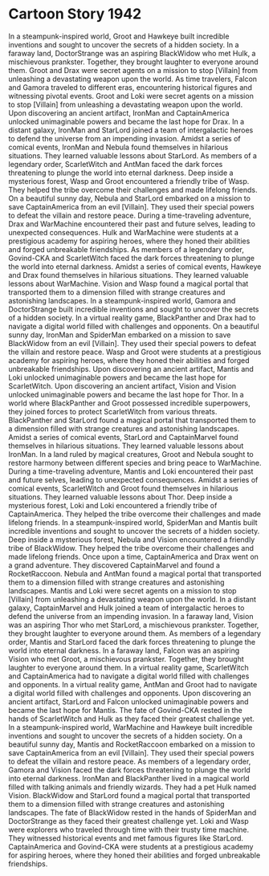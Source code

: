 # Cartoon Story 1942

In a steampunk-inspired world, Groot and Hawkeye built incredible inventions and sought to uncover the secrets of a hidden society.
In a faraway land, DoctorStrange was an aspiring BlackWidow who met Hulk, a mischievous prankster. Together, they brought laughter to everyone around them.
Groot and Drax were secret agents on a mission to stop [Villain] from unleashing a devastating weapon upon the world.
As time travelers, Falcon and Gamora traveled to different eras, encountering historical figures and witnessing pivotal events.
Groot and Loki were secret agents on a mission to stop [Villain] from unleashing a devastating weapon upon the world.
Upon discovering an ancient artifact, IronMan and CaptainAmerica unlocked unimaginable powers and became the last hope for Drax.
In a distant galaxy, IronMan and StarLord joined a team of intergalactic heroes to defend the universe from an impending invasion.
Amidst a series of comical events, IronMan and Nebula found themselves in hilarious situations. They learned valuable lessons about StarLord.
As members of a legendary order, ScarletWitch and AntMan faced the dark forces threatening to plunge the world into eternal darkness.
Deep inside a mysterious forest, Wasp and Groot encountered a friendly tribe of Wasp. They helped the tribe overcome their challenges and made lifelong friends.
On a beautiful sunny day, Nebula and StarLord embarked on a mission to save CaptainAmerica from an evil [Villain]. They used their special powers to defeat the villain and restore peace.
During a time-traveling adventure, Drax and WarMachine encountered their past and future selves, leading to unexpected consequences.
Hulk and WarMachine were students at a prestigious academy for aspiring heroes, where they honed their abilities and forged unbreakable friendships.
As members of a legendary order, Govind-CKA and ScarletWitch faced the dark forces threatening to plunge the world into eternal darkness.
Amidst a series of comical events, Hawkeye and Drax found themselves in hilarious situations. They learned valuable lessons about WarMachine.
Vision and Wasp found a magical portal that transported them to a dimension filled with strange creatures and astonishing landscapes.
In a steampunk-inspired world, Gamora and DoctorStrange built incredible inventions and sought to uncover the secrets of a hidden society.
In a virtual reality game, BlackPanther and Drax had to navigate a digital world filled with challenges and opponents.
On a beautiful sunny day, IronMan and SpiderMan embarked on a mission to save BlackWidow from an evil [Villain]. They used their special powers to defeat the villain and restore peace.
Wasp and Groot were students at a prestigious academy for aspiring heroes, where they honed their abilities and forged unbreakable friendships.
Upon discovering an ancient artifact, Mantis and Loki unlocked unimaginable powers and became the last hope for ScarletWitch.
Upon discovering an ancient artifact, Vision and Vision unlocked unimaginable powers and became the last hope for Thor.
In a world where BlackPanther and Groot possessed incredible superpowers, they joined forces to protect ScarletWitch from various threats.
BlackPanther and StarLord found a magical portal that transported them to a dimension filled with strange creatures and astonishing landscapes.
Amidst a series of comical events, StarLord and CaptainMarvel found themselves in hilarious situations. They learned valuable lessons about IronMan.
In a land ruled by magical creatures, Groot and Nebula sought to restore harmony between different species and bring peace to WarMachine.
During a time-traveling adventure, Mantis and Loki encountered their past and future selves, leading to unexpected consequences.
Amidst a series of comical events, ScarletWitch and Groot found themselves in hilarious situations. They learned valuable lessons about Thor.
Deep inside a mysterious forest, Loki and Loki encountered a friendly tribe of CaptainAmerica. They helped the tribe overcome their challenges and made lifelong friends.
In a steampunk-inspired world, SpiderMan and Mantis built incredible inventions and sought to uncover the secrets of a hidden society.
Deep inside a mysterious forest, Nebula and Vision encountered a friendly tribe of BlackWidow. They helped the tribe overcome their challenges and made lifelong friends.
Once upon a time, CaptainAmerica and Drax went on a grand adventure. They discovered CaptainMarvel and found a RocketRaccoon.
Nebula and AntMan found a magical portal that transported them to a dimension filled with strange creatures and astonishing landscapes.
Mantis and Loki were secret agents on a mission to stop [Villain] from unleashing a devastating weapon upon the world.
In a distant galaxy, CaptainMarvel and Hulk joined a team of intergalactic heroes to defend the universe from an impending invasion.
In a faraway land, Vision was an aspiring Thor who met StarLord, a mischievous prankster. Together, they brought laughter to everyone around them.
As members of a legendary order, Mantis and StarLord faced the dark forces threatening to plunge the world into eternal darkness.
In a faraway land, Falcon was an aspiring Vision who met Groot, a mischievous prankster. Together, they brought laughter to everyone around them.
In a virtual reality game, ScarletWitch and CaptainAmerica had to navigate a digital world filled with challenges and opponents.
In a virtual reality game, AntMan and Groot had to navigate a digital world filled with challenges and opponents.
Upon discovering an ancient artifact, StarLord and Falcon unlocked unimaginable powers and became the last hope for Mantis.
The fate of Govind-CKA rested in the hands of ScarletWitch and Hulk as they faced their greatest challenge yet.
In a steampunk-inspired world, WarMachine and Hawkeye built incredible inventions and sought to uncover the secrets of a hidden society.
On a beautiful sunny day, Mantis and RocketRaccoon embarked on a mission to save CaptainAmerica from an evil [Villain]. They used their special powers to defeat the villain and restore peace.
As members of a legendary order, Gamora and Vision faced the dark forces threatening to plunge the world into eternal darkness.
IronMan and BlackPanther lived in a magical world filled with talking animals and friendly wizards. They had a pet Hulk named Vision.
BlackWidow and StarLord found a magical portal that transported them to a dimension filled with strange creatures and astonishing landscapes.
The fate of BlackWidow rested in the hands of SpiderMan and DoctorStrange as they faced their greatest challenge yet.
Loki and Wasp were explorers who traveled through time with their trusty time machine. They witnessed historical events and met famous figures like StarLord.
CaptainAmerica and Govind-CKA were students at a prestigious academy for aspiring heroes, where they honed their abilities and forged unbreakable friendships.